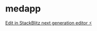 # medapp

[Edit in StackBlitz next generation editor ⚡️](https://stackblitz.com/~/github.com/raym33/medapp)